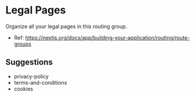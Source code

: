 # Legal Pages

Organize all your legal pages in this routing group.

- Ref: https://nextjs.org/docs/app/building-your-application/routing/route-groups

## Suggestions

- privacy-policy
- terms-and-conditions
- cookies
